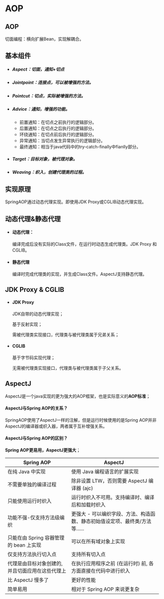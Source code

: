 # AOP

## AOP

切面编程：横向扩展Bean，实现解耦合。



## 基本组件

- ##### Aspect：切面，通知+切点

- ##### Jointpoint：连接点，可以被增强的方法。

- ##### Pointcut：切点，实际被增强的方法。

- ##### Advice：通知，增强的功能。

  - 前置通知：在切点之前执行的逻辑部分。
  - 后置通知：在切点之后执行的逻辑部分。
  - 环绕通知：在切点前后执行的逻辑部分。
  - 异常通知：当切点发生异常执行的逻辑部分。
  - 最终通知：相当于java代码中的try-catch-finally中fianlly部分。

- ##### Target：目标对象，被代理对象。

- ##### Weaving：织入，创建代理类的过程。



## 实现原理

SpringAOP通过动态代理实现。即使用JDK Proxy或CGLIB动态代理实现。



## 动态代理&静态代理

- #### 动态代理：

  编译完成后没有实际的Class文件，在运行时动态生成代理类。JDK Proxy 和CGLIB。

- #### 静态代理

  编译时完成代理类的实现，并生成Class文件。AspectJ支持静态代理。



## JDK Proxy & CGLIB

- #### JDK Proxy

  JDK自带的动态代理实现；

  基于反射实现；

  需被代理类实现接口，代理类与被代理类属于兄弟关系；

- #### CGLIB

  基于字节码实现代理；

  无需被代理类实现接口，代理类与被代理类属于子父关系。

  

## AspectJ

AspectJ是一个java实现的更为强大的AOP框架，也是实际意义的**AOP标准**；



#### AspectJ与Spring AOP的关系？

SpringAOP使用了AspectJ一样的注解，但是运行时候使用的是Spring AOP并非AspectJ的编译器或织入器，两者属于互补增强关系。



#### AspectJ与Spring AOP的区别？

**Spring AOP更易用，AspectJ更强大**；

| Spring AOP                                       | AspectJ                                                      |
| ------------------------------------------------ | ------------------------------------------------------------ |
| 在纯 Java 中实现                                 | 使用 Java 编程语言的扩展实现                                 |
| 不需要单独的编译过程                             | 除非设置 LTW，否则需要 AspectJ 编译器 (ajc)                  |
| 只能使用运行时织入                               | 运行时织入不可用。支持编译时、编译后和加载时织入             |
| 功能不强-仅支持方法级编织                        | 更强大 - 可以编织字段、方法、构造函数、静态初始值设定项、最终类/方法等...... |
| 只能在由 Spring 容器管理的 bean 上实现           | 可以在所有域对象上实现                                       |
| 仅支持方法执行切入点                             | 支持所有切入点                                               |
| 代理是由目标对象创建的, 并且切面应用在这些代理上 | 在执行应用程序之前 (在运行时) 前, 各方面直接在代码中进行织入 |
| 比 AspectJ 慢多了                                | 更好的性能                                                   |
| 简单易用                                         | 相对于 Spring AOP 来说更复杂                                 |

